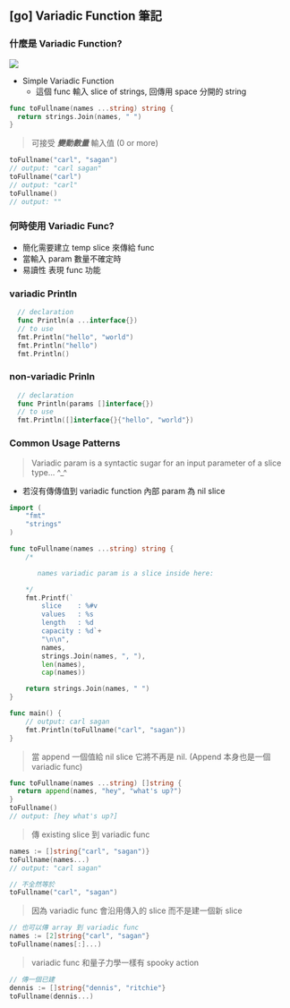 ## [go] Variadic Function 筆記

### **什麼是 Variadic Function?**

![](https://miro.medium.com/max/2000/1*VmY8owzjVTYfyfMgbIJ1eQ.png)

* Simple Variadic Function 
  - 這個 func 輸入 slice of strings, 回傳用 space 分開的 string 
```go
func toFullname(names ...string) string {
  return strings.Join(names, " ")
}
```
> 可接受 ***變動數量*** 輸入值 (0 or more)
```go
toFullname("carl", "sagan")
// output: "carl sagan"
toFullname("carl")
// output: "carl"
toFullname()
// output: ""

```

### 何時使用 Variadic Func?
* 簡化需要建立 temp slice 來傳給 func 
* 當輸入 param 數量不確定時
* 易讀性 表現 func 功能

### variadic Println
```go
  // declaration
  func Println(a ...interface{})
  // to use
  fmt.Println("hello", "world")
  fmt.Println("hello")
  fmt.Println()
```
### non-variadic Prinln
```go
  // declaration
  func Println(params []interface{})
  // to use
  fmt.Println([]interface{}{"hello", "world"})
```

### Common Usage Patterns
  > Variadic param is a syntactic sugar for an input parameter of a slice type... ^_^

* 若沒有傳傳值到 variadic function 內部 param 為 nil slice

```go
import (
	"fmt"
	"strings"
)

func toFullname(names ...string) string {
	/*

	   names variadic param is a slice inside here:

	*/
	fmt.Printf(`
        slice    : %#v
        values   : %s
        length   : %d
        capacity : %d`+
		"\n\n",
		names,
		strings.Join(names, ", "),
		len(names),
		cap(names))

	return strings.Join(names, " ")
}

func main() {
	// output: carl sagan
	fmt.Println(toFullname("carl", "sagan"))
}
```

> 當 append 一個值給 nil slice 它將不再是 nil. (Append 本身也是一個 variadic func)
```go
func toFullname(names ...string) []string {
  return append(names, "hey", "what's up?")
}
toFullname()
// output: [hey what's up?]
```

> 傳 existing slice 到 variadic func
```go
names := []string{"carl", "sagan")}
toFullname(names...)
// output: "carl sagan"

// 不全然等於
toFullname("carl", "sagan")

```
> 因為 variadic func 會沿用傳入的 slice 而不是建一個新 slice
```go
// 也可以傳 array 到 variadic func
names := [2]string{"carl", "sagan"}
toFullname(names[:]...)

```
> variadic func 和量子力學一樣有 spooky action
```go
// 傳一個已建
dennis := []string{"dennis", "ritchie"}
toFullname(dennis...)

```
